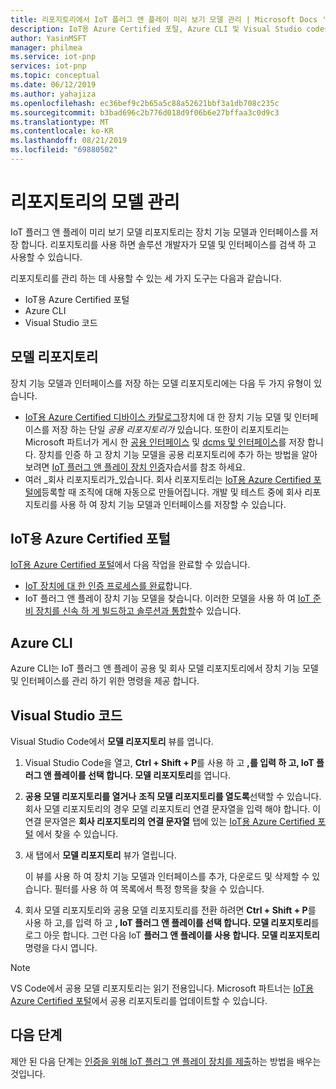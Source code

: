 ```yaml
---
title: 리포지토리에서 IoT 플러그 앤 플레이 미리 보기 모델 관리 | Microsoft Docs '
description: IoT용 Azure Certified 포털, Azure CLI 및 Visual Studio code를 사용 하 여 리포지토리에서 장치 기능 모델을 관리 하는 방법입니다.
author: YasinMSFT
manager: philmea
ms.service: iot-pnp
services: iot-pnp
ms.topic: conceptual
ms.date: 06/12/2019
ms.author: yahajiza
ms.openlocfilehash: ec36bef9c2b65a5c88a52621bbf3a1db708c235c
ms.sourcegitcommit: b3bad696c2b776d018d9f06b6e27bffaa3c0d9c3
ms.translationtype: MT
ms.contentlocale: ko-KR
ms.lasthandoff: 08/21/2019
ms.locfileid: "69880502"
---
```

# <a name="manage-models-in-the-repository"></a>리포지토리의 모델 관리

IoT 플러그 앤 플레이 미리 보기 모델 리포지토리는 장치 기능 모델과 인터페이스를 저장 합니다. 리포지토리를 사용 하면 솔루션 개발자가 모델 및 인터페이스를 검색 하 고 사용할 수 있습니다.

리포지토리를 관리 하는 데 사용할 수 있는 세 가지 도구는 다음과 같습니다.

- IoT용 Azure Certified 포털
- Azure CLI
- Visual Studio 코드

## <a name="model-repositories"></a>모델 리포지토리

장치 기능 모델과 인터페이스를 저장 하는 모델 리포지토리에는 다음 두 가지 유형이 있습니다.

- [IoT용 Azure Certified 디바이스 카탈로그](https://aka.ms/iotdevcat)장치에 대 한 장치 기능 모델 및 인터페이스를 저장 하는 단일 _공용 리포지토리가_ 있습니다. 또한이 리포지토리는 Microsoft 파트너가 게시 한 [공용 인터페이스](./concepts-common-interfaces.md) 및 [dcms 및 인터페이스](./howto-onboard-portal.md)를 저장 합니다. 장치를 인증 하 고 장치 기능 모델을 공용 리포지토리에 추가 하는 방법을 알아보려면 [IoT 플러그 앤 플레이 장치 인증](./tutorial-certification-test.md)자습서를 참조 하세요.
- 여러 _회사 리포지토리가_있습니다. 회사 리포지토리는 [IoT용 Azure Certified 포털에](./howto-onboard-portal.md)등록할 때 조직에 대해 자동으로 만들어집니다. 개발 및 테스트 중에 회사 리포지토리를 사용 하 여 장치 기능 모델과 인터페이스를 저장할 수 있습니다.

## <a name="azure-certified-for-iot-portal"></a>IoT용 Azure Certified 포털

[IoT용 Azure Certified 포털](https://preview.catalog.azureiotsolutions.com)에서 다음 작업을 완료할 수 있습니다.

- [IoT 장치에 대 한 인증 프로세스를 완료](./tutorial-certification-test.md)합니다.
- IoT 플러그 앤 플레이 장치 기능 모델을 찾습니다. 이러한 모델을 사용 하 여 [IoT 준비 장치를 신속 하 게 빌드하고 솔루션과 통합할](./quickstart-connect-pnp-device-solution.md)수 있습니다.

## <a name="azure-cli"></a>Azure CLI

Azure CLI는 IoT 플러그 앤 플레이 공용 및 회사 모델 리포지토리에서 장치 기능 모델 및 인터페이스를 관리 하기 위한 명령을 제공 합니다.

## <a name="visual-studio-code"></a>Visual Studio 코드

Visual Studio Code에서 **모델 리포지토리** 뷰를 엽니다.

1. Visual Studio Code을 열고, **Ctrl + Shift + P**를 사용 하 고 **,를 입력 하 고, IoT 플러그 앤 플레이를 선택 합니다. 모델 리포지토리**를 엽니다.

1. **공용 모델 리포지토리를 열거나** **조직 모델 리포지토리를 열도록**선택할 수 있습니다. 회사 모델 리포지토리의 경우 모델 리포지토리 연결 문자열을 입력 해야 합니다. 이 연결 문자열은 **회사 리포지토리의** **연결 문자열** 탭에 있는 [IoT용 Azure Certified 포털](https://preview.catalog.azureiotsolutions.com) 에서 찾을 수 있습니다.

1. 새 탭에서 **모델 리포지토리** 뷰가 열립니다.

    이 뷰를 사용 하 여 장치 기능 모델과 인터페이스를 추가, 다운로드 및 삭제할 수 있습니다. 필터를 사용 하 여 목록에서 특정 항목을 찾을 수 있습니다.

1. 회사 모델 리포지토리와 공용 모델 리포지토리를 전환 하려면 **Ctrl + Shift + P**를 사용 하 고,를 입력 하 고 **, IoT 플러그 앤 플레이를 선택 합니다. 모델 리포지토리**를 로그 아웃 합니다. 그런 다음 IoT **플러그 앤 플레이를 사용 합니다. 모델 리포지토리** 명령을 다시 엽니다.

> [!NOTE]
> VS Code에서 공용 모델 리포지토리는 읽기 전용입니다. Microsoft 파트너는 [IoT용 Azure Certified 포털](https://preview.catalog.azureiotsolutions.com)에서 공용 리포지토리를 업데이트할 수 있습니다.

## <a name="next-steps"></a>다음 단계

제안 된 다음 단계는 [인증을 위해 IoT 플러그 앤 플레이 장치를 제출](tutorial-certification-test.md)하는 방법을 배우는 것입니다.
